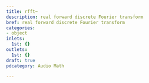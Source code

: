 ```yaml
---
title: rfft~
description: real forward discrete Fourier transform
bref: real forward discrete Fourier transform
categories:
- object
inlets:
  1st: {}
outlets:
  1st: {}
draft: true
pdcategory: Audio Math

---
```


